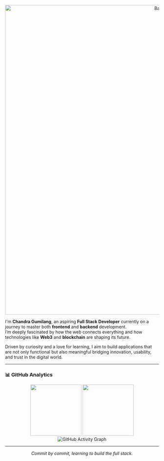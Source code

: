 <div align="center">
  <img src="https://capsule-render.vercel.app/api?type=waving&height=200&color=0:3a8296,100,091519&text=Hi,%20I%27m%20Chandra%20Gumilang&fontAlign=50&textBg=false&fontSize=50&animation=twinkling&section=header&desc=On%20my%20journey%20to%20becoming%20a%20Full%20Stack%20Developer&descAlign=50&descAlignY=95&fontAlignY=40&fontColor=61DAFB" alt="Banner" width="1010"/>
</div>

I'm **Chandra Gumilang**, an aspiring **Full Stack Developer** currently on a journey to master both **frontend** and **backend** development.  
I’m deeply fascinated by how the web connects everything and how technologies like **Web3** and **blockchain** are shaping its future.  

Driven by curiosity and a love for learning, I aim to build applications that are not only functional but also meaningful bridging innovation, usability, and trust in the digital world.

---

### 📊 GitHub Analytics

<div align="center">
  <img height="167em" src="https://github-readme-stats-eight-theta.vercel.app/api?username=0xCGrekt&show_icons=true&theme=react&include_all_commits=true&count_private=true&hide_border=true"/>
  <img height="167em" src="https://github-readme-stats-eight-theta.vercel.app/api/top-langs/?username=0xCGrekt&layout=compact&langs_count=10&theme=react&hide_border=true"/>
</div>

<div align="center">
  <img src="https://github-readme-activity-graph.vercel.app/graph?username=0xCGrekt&theme=react&hide_border=true" alt="GitHub Activity Graph"/>
</div>

---

<p align="center">
  <i>Commit by commit, learning to build the full stack.</i>
</p>
